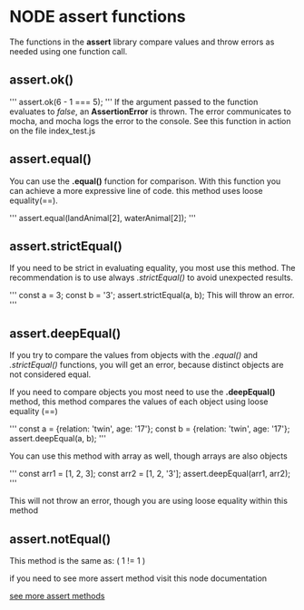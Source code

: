 # NODE assert functions

The functions in the **assert** library compare values and throw errors as needed
using one function call.

## assert.ok()

'''
    assert.ok(6 - 1 === 5);
'''
If the argument passed to the function evaluates to *false*, an **AssertionError**
is thrown. The error communicates to mocha, and mocha logs the error to the console. 
See this function in action on the file index_test.js

## assert.equal()

You can use the **.equal()** function for comparison. With this function you can achieve
a more expressive line of code. this method uses loose equality(==).

'''
    assert.equal(landAnimal[2], waterAnimal[2]);
'''

## assert.strictEqual()

If you need to be strict in evaluating equality, you most use this method. The recommendation
is to use always *.strictEqual()* to avoid unexpected results.

'''
    const a = 3;
    const b = '3';
    assert.strictEqual(a, b);
    This will throw an error.
'''

## assert.deepEqual()

If you try to compare the values from objects with the *.equal()* and *.strictEqual()* functions,
you will get an error, because distinct objects are not considered equal.

If you need to compare objects you most need to use the **.deepEqual()** method, this method compares
the values of each object using loose equality (==)

'''
    const a = {relation: 'twin', age: '17'};
    const b = {relation: 'twin', age: '17'};
    assert.deepEqual(a, b);
'''

You can use this method with array as well, though arrays are also objects

'''
    const arr1 = [1, 2, 3];
    const arr2 = [1, 2, '3'];
    assert.deepEqual(arr1, arr2);
'''

This will not throw an error, though you are using loose equality within this method

## assert.notEqual()

This method is the same as:
    ( 1 != 1 )

if you need to see more assert method visit this node documentation

[see more assert methods](https://nodejs.org/api/assert.html)